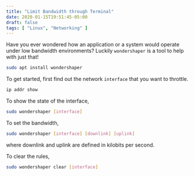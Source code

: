 ```yaml
---
title: "Limit Bandwidth through Terminal"
date: 2020-01-15T19:51:45-05:00
draft: false
tags: [ "Linux", "Networking" ]
---
```


Have you ever wondered how an application or a system would operate under low bandwidth environments? Luckily `wondershaper` is a tool to help with just that!

```bash
sudo apt install wondershaper
```

To get started, first find out the network `interface` that you want to throttle.

```bash
ip addr show
```

To show the state of the interface,

```bash
sudo wondershaper [interface]
```

To set the bandwidth,

```bash
sudo wondershaper [interface] [downlink] [uplink]
```
where downlink and uplink are defined in kilobits per second. 

To clear the rules,

```bash
sudo wondershaper clear [interface]
```
